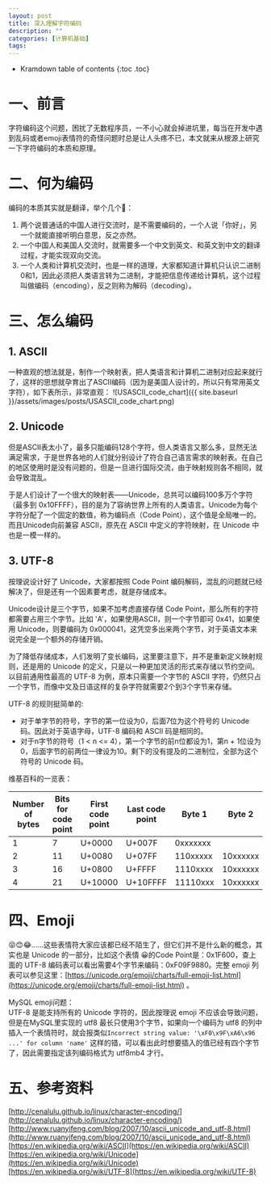 ```yaml
---
layout: post
title: 深入理解字符编码
description: ""
categories: [计算机基础]
tags: 
---
```


* Kramdown table of contents
{:toc .toc}


# 一、前言
字符编码这个问题，困扰了无数程序员，一不小心就会掉进坑里，每当在开发中遇到乱码或者emoji表情符的奇怪问题时总是让人头疼不已，本文就来从根源上研究一下字符编码的本质和原理。

# 二、何为编码
编码的本质其实就是翻译，举个几个🌰：
1. 两个说普通话的中国人进行交流时，是不需要编码的，一个人说「你好」，另一个就能直接听明白意思，反之亦然。
2. 一个中国人和美国人交流时，就需要多一个中文到英文、和英文到中文的翻译过程，才能实现双向交流。
3. 一个人类和计算机交流时，也是一样的道理，大家都知道计算机只认识二进制0和1，因此必须把人类语言转为二进制，才能把信息传递给计算机，这个过程叫做编码（encoding），反之则称为解码（decoding）。

# 三、怎么编码
## 1. ASCII
一种直观的想法就是，制作一个映射表，把人类语言和计算机二进制对应起来就行了，这样的思想就孕育出了ASCII编码（因为是美国人设计的，所以只有常用英文字符），如下表所示，非常直观：
![USASCII_code_chart]({{ site.baseurl }}/assets/images/posts/USASCII_code_chart.png)

## 2. Unicode
但是ASCII表太小了，最多只能编码128个字符，但人类语言又那么多，显然无法满足需求，于是世界各地的人们就分别设计了符合自己语言需求的映射表。在自己的地区使用时是没有问题的，但是一旦进行国际交流，由于映射规则各不相同，就会导致混乱。

于是人们设计了一个很大的映射表——Unicode，总共可以编码100多万个字符（最多到 0x10FFFF），目的是为了容纳世界上所有的人类语言。Unicode为每个字符分配了一个固定的数值，称为编码点（Code Point），这个值是全局唯一的。而且Unicode向前兼容 ASCII，原先在 ASCII 中定义的字符映射，在 Unicode 中也是一模一样的。

## 3. UTF-8
按理说设计好了 Unicode，大家都按照 Code Point 编码解码，混乱的问题就已经解决了，但是还有一个因素要考虑，就是存储成本。

Unicode设计是三个字节，如果不加考虑直接存储 Code Point，那么所有的字符都需要占用三个字节。比如 'A'，如果使用ASCII，则一个字节即可 0x41，如果使用 Unicode，则要编码为 0x000041，这凭空多出来两个字节，对于英语文本来说完全是一个额外的存储开销。

为了降低存储成本，人们发明了变长编码，这里要注意下，并不是重新定义映射规则，还是用的 Unicode 的定义，只是以一种更加灵活的形式来存储以节约空间。以目前通用性最高的 UTF-8 为例，原本只需要一个字节的 ASCII 字符，仍然只占一个字节，而像中文及日语这样的复杂字符就需要2个到3个字节来存储。

UTF-8 的规则挺简单的:
* 对于单字节的符号，字节的第一位设为0，后面7位为这个符号的 Unicode 码。因此对于英语字母，UTF-8 编码和 ASCII 码是相同的。
* 对于n字节的符号（1 < n <= 4），第一个字节的前n位都设为1，第n + 1位设为0，后面字节的前两位一律设为10。剩下的没有提及的二进制位，全部为这个符号的 Unicode 码。

维基百科的一览表：

| Number of bytes |	Bits for code point |	First code point |	Last code point	| Byte 1 | Byte 2 | Byte 3 | Byte 4 |
| ----- | ----- | ----- | ----- | ----- | ----- | ----- | ----- |
|1|	7|	U+0000|	U+007F|	0xxxxxxx| | | |			
|2|	11|	U+0080|	U+07FF|	110xxxxx|	10xxxxxx	| | |	
|3|	16|	U+0800|	U+FFFF|	1110xxxx	|10xxxxxx|	10xxxxxx	| |
|4|	21|	U+10000|	U+10FFFF|	11110xxx|	10xxxxxx|	10xxxxxx	|10xxxxxx|

# 四、Emoji
😝😊😂……这些表情符大家应该都已经不陌生了，但它们并不是什么新的概念，其实也是 Unicode 的一部分，比如这个表情 😀的Code Point是：0x1F600，查上面的 UTF-8 编码表可以看出需要4个字节来编码：0xF09F9880。完整 emoji 列表可以参见这里：[https://unicode.org/emoji/charts/full-emoji-list.html](https://unicode.org/emoji/charts/full-emoji-list.html)
。

MySQL emoji问题：  
UTF-8 是能支持所有的 Unicode 字符的，因此按理说 emoji 不应该会导致问题，但是在MySQL里实现的 utf8 最长只使用3个字节，如果向一个编码为 utf8 的列中插入一个表情符时，就会报类似`Incorrect string value: '\xF0\x9F\xA6\x96  ...' for column 'name'`
这样的错，可以看出此时想要插入的值已经有四个字节了，因此需要指定该列编码格式为 utf8mb4 才行。


# 五、参考资料
[http://cenalulu.github.io/linux/character-encoding/](http://cenalulu.github.io/linux/character-encoding/)  
[http://www.ruanyifeng.com/blog/2007/10/ascii_unicode_and_utf-8.html](http://www.ruanyifeng.com/blog/2007/10/ascii_unicode_and_utf-8.html)  
[https://en.wikipedia.org/wiki/ASCII](https://en.wikipedia.org/wiki/ASCII)  
[https://en.wikipedia.org/wiki/Unicode](https://en.wikipedia.org/wiki/Unicode)  
[https://en.wikipedia.org/wiki/UTF-8](https://en.wikipedia.org/wiki/UTF-8)  
